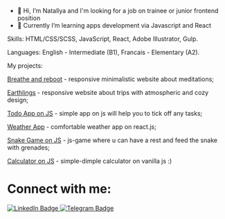 - 👋 Hi, I’m Natallya and I'm looking for a job on trainee or junior frontend position
- 👀 Currently I’m learning apps development via Javascript and React

Skills: HTML/CSS/SCSS, JavaScript, React, Adobe Illustrator, Gulp.

Languages: English - Intermediate (B1), Francais - Elementary (A2).

My projects: 

[Breathe and reboot](https://lepsvision.github.io/breathe-and-reboot/) - responsive minimalistic website 
about meditations;

[Earthlings](https://lepsvision.github.io/earthlings/) - responsive website about trips with atmospheric and cozy design;

[Todo App on JS](https://lepsvision.github.io/js-todo-app/) - simple app on js will help you to tick off any tasks;

[Weather App](https://lepsvision.github.io/react-js-app-weather/) - comfortable weather app on react.js;

[Snake Game on JS](https://lepsvision.github.io/js-snake/) - js-game where u can have a rest and feed the snake with grenades;

[Calculator on JS](https://lepsvision.github.io/calculator-js/) - simple-dimple calculator on vanilla js :)

# Connect with me:

<a href="https://www.linkedin.com/in/lepsvidze/">
    <img src="https://img.shields.io/badge/LinkedIn-blue?style=for-the-badge&logo=linkedin&logoColor=white" alt="LinkedIn Badge"/>
  </a>
<a href="https://t.me/lepsvidze">
    <img src="https://img.shields.io/badge/Telegram-blue?style=for-the-badge&logo=telegram&logoColor=white" alt="Telegram Badge"/>
  </a> 








